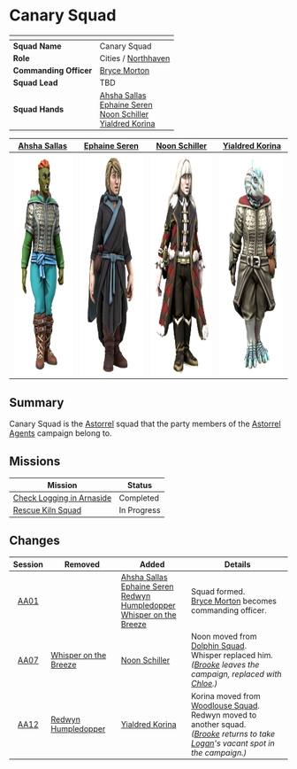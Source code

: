 # Canary Squad

| []() | |
| --- | --- |
| **Squad Name** | Canary Squad | squad.2
| **Role** | Cities / [Northhaven](../../../places/cities/northhaven.md) |
| **Commanding Officer** | [Bryce Morton](../../../characters/bryce-morton.md) |
| **Squad Lead** | TBD |
| **Squad Hands** | [Ahsha Sallas](../../../characters/ahsha-sallas.md)<br>[Ephaine Seren](../../../characters/ephaine-seren.md)<br>[Noon Schiller](../../../characters/noon-schiller.md)<br>[Yialdred Korina](../../../characters/yialdred-korina.md) |

| [Ahsha Sallas](../../../characters/ahsha-sallas.md) | [Ephaine Seren](../../../characters/ephaine-seren.md) | [Noon Schiller](../../../characters/noon-schiller.md) | [Yialdred Korina](../../../characters/yialdred-korina.md) |
|:---:|:---:|:---:|:---:|
| <img src="https://raw.githubusercontent.com/jesskelsall/astarus-images/main/characters/portraits/b0b553e82a907ff3.png" height="400" /> | <img src="https://raw.githubusercontent.com/jesskelsall/astarus-images/main/characters/portraits/3840bf1d6c005683.png" height="400" /> | <img src="https://raw.githubusercontent.com/jesskelsall/astarus-images/main/characters/portraits/ec514d55f424de69.png" height="400" /> | <img src="https://raw.githubusercontent.com/jesskelsall/astarus-images/main/characters/portraits/3856f570c58374b4.png" height="400" /> |

## Summary

Canary Squad is the [Astorrel](../astorrel.md) squad that the party members of the [Astorrel Agents](../../../campaigns/C2-astorrel-agents.md) campaign belong to.

## Missions

| Mission | Status |
| --- | --- |
| [Check Logging in Arnaside](../../../storylines/ended/check-logging-in-arnaside.md) | Completed |
| [Rescue Kiln Squad](../../../storylines/rescue-kiln-squad.md) | In Progress |

## Changes

| Session | Removed | Added | Details |
|:---:| --- | --- | --- |
| [AA01](../../../sessions/completed/AA01.md) || [Ahsha Sallas](../../../characters/ahsha-sallas.md)<br>[Ephaine Seren](../../../characters/ephaine-seren.md)<br>[Redwyn Humpledopper](../../../characters/redwyn-humpledopper.md)<br>[Whisper on the Breeze](../../../characters/whisper-on-the-breeze.md) | Squad formed.<br>[Bryce Morton](../../../characters/bryce-morton.md) becomes commanding officer. |
| [AA07](../../../sessions/completed/AA07.md) | [Whisper on the Breeze](../../../characters/whisper-on-the-breeze.md) | [Noon Schiller](../../../characters/noon-schiller.md) | Noon moved from [Dolphin Squad](dolphin-squad.md).<br>Whisper replaced him.<br>*([Brooke](../../../players/brooke.md) leaves the campaign, replaced with [Chloe](../../../players/chloe.md).)* |
| [AA12](../../../sessions/completed/AA12.md) | [Redwyn Humpledopper](../../../characters/redwyn-humpledopper.md) | [Yialdred Korina](../../../characters/yialdred-korina.md) | Korina moved from [Woodlouse Squad](woodlouse-squad.md).<br>Redwyn moved to another squad.<br>*([Brooke](../../../players/brooke.md) returns to take [Logan](../../../players/logan.md)'s vacant spot in the campaign.)* |
